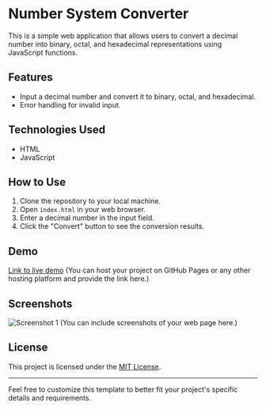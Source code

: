 # Number System Converter

This is a simple web application that allows users to convert a decimal number into binary, octal, and hexadecimal representations using JavaScript functions.

## Features

- Input a decimal number and convert it to binary, octal, and hexadecimal.
- Error handling for invalid input.

## Technologies Used

- HTML
- JavaScript

## How to Use

1. Clone the repository to your local machine.
2. Open `index.html` in your web browser.
3. Enter a decimal number in the input field.
4. Click the "Convert" button to see the conversion results.

## Demo

[Link to live demo](#) (You can host your project on GitHub Pages or any other hosting platform and provide the link here.)

## Screenshots

![Screenshot 1](screenshots/screenshot1.png)
(You can include screenshots of your web page here.)

## License

This project is licensed under the [MIT License](LICENSE).

---

Feel free to customize this template to better fit your project's specific details and requirements.
